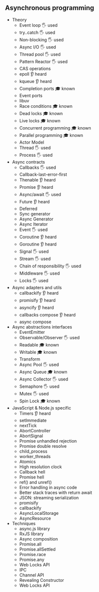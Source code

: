 ## Asynchronous programming

- Theory
  - Event loop 🖐️ used
  - try..catch 🖐️ used
  - Non-blocking 🖐️ used
  - Async I/O 🖐️ used
  - Thread pool 🖐️ used
  - Pattern Reactor 🖐️ used
  - CAS operations 
  - epoll 👂 heard
  - kqueue 👂 heard
  - Completion ports 🎓 known
  - Event ports
  - libuv
  - Race conditions 🎓 known
  - Dead locks 🎓 known
  - Live locks 🎓 known
  - Concurrent programming  🎓 known
  - Parallel programming 🎓 known
  - Actor Model
  - Thread 🖐️ used
  - Process 🖐️ used
- Async contracts
  - Callbacks 🖐️ used
  - Callback-last-error-first
  - Thenable 👂 heard
  - Promise 👂 heard
  - Async/await 🖐️ used
  - Future 👂 heard 
  - Deferred
  - Sync generator 
  - Async Generator
  - Async Iterator
  - Event 🖐️ used
  - Coroutine 👂 heard
  - Goroutine 👂 heard
  - Signal 🖐️ used
  - Stream 🖐️ used
  - Chain of responsibility 🖐️ used
  - Middleware 🖐️ used
  - Locks 🖐️ used
- Async adapters and utils
  - callbackify 👂 heard
  - promisify 👂 heard
  - asyncify 👂 heard
  - callbacks compose 👂 heard
  - async compose
- Async abstractions interfaces
  - EventEmitter
  - Observable/Observer 🖐️ used
  - Readable 🎓 known
  - Writable 🎓 known
  - Transform
  - Async Pool 🖐️ used
  - Async Queue 🎓 known
  - Async Collector 🖐️ used
  - Semaphore 🖐️ used
  - Mutex 🖐️ used
  - Spin Lock 🎓 known
- JavaScript & Node.js specific
  - Timers 👂 heard
  - setImmediate
  - nextTick
  - AbortController
  - AbortSignal
  - Promise unhandled rejection
  - Promise double resolve
  - child_process
  - worker_threads
  - Atomics
  - High resolution clock
  - Callback hell
  - Promise hell
  - ref() and unref()
  - Error handling in async code
  - Better stack traces with return await
  - JSON: streaming serialization
  - promisify
  - callbackify
  - AsyncLocalStorage
  - AsyncResource
- Techniques
  - async.js library
  - RxJS library
  - Async composition
  - Promise.all
  - Promise.allSettled
  - Promise.race
  - Promise.any
  - Web Locks API
  - IPC
  - Channel API
  - Revealing Constructor
  - Web Locks API
